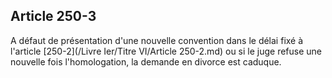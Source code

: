Article 250-3
----
A défaut de présentation d'une nouvelle convention dans le délai fixé à
l'article [250-2](/Livre Ier/Titre VI/Article 250-2.md) ou si le juge refuse une nouvelle fois l'homologation, la
demande en divorce est caduque.
